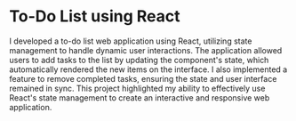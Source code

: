 # To-Do List using React
I developed a to-do list web application using React, utilizing state management to handle dynamic user interactions. The application allowed users to add tasks to the list by updating the component's state, which automatically rendered the new items on the interface. I also implemented a feature to remove completed tasks, ensuring the state and user interface remained in sync. This project highlighted my ability to effectively use React's state management to create an interactive and responsive web application.

